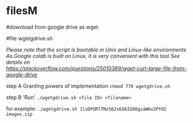 # filesM

#download from google drive as wget

#file wgetgdrive.sh

*Please note that the script is bootable in Unix and Linux-like environments
As Google colab is built on Linux, it is very convenient with this tool
See details on \
https://stackoverflow.com/questions/25010369/wget-curl-large-file-from-google-drive*

step A
Granting powers of implementation
```chmod 770 wgetgdrive.sh```

step B 'Run'
```./wgetgdrive.sh <file ID> <filename>```
  
for example:
```./wgetgdrive.sh 1lsDPURlTNzS62xEOAIG98gsaW6x2PYd2 images.zip```
